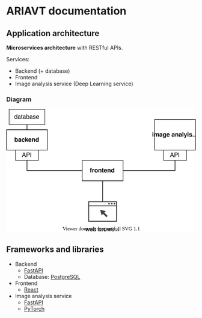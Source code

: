 # ARIAVT documentation

## Application architecture

**Microservices architecture** with RESTful APIs.

Services:
  * Backend (+ database)
  * Frontend
  * Image analysis service (Deep Learning service)

### Diagram

![Architecture diagram](architecture.svg)



## Frameworks and libraries

  * Backend
    - [FastAPI](https://fastapi.tiangolo.com/)
    - Database: [PostgreSQL](https://www.postgresql.org/)
  * Frontend
    - [React](https://reactjs.org/)
  * Image analysis service
    - [FastAPI](https://fastapi.tiangolo.com/)
    - [PyTorch](https://pytorch.org/)




